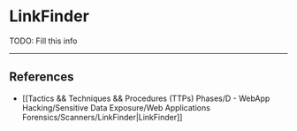 # LinkFinder

TODO: Fill this info

---
## References

- [[Tactics && Techniques && Procedures (TTPs) Phases/D - WebApp Hacking/Sensitive Data Exposure/Web Applications Forensics/Scanners/LinkFinder|LinkFinder]]